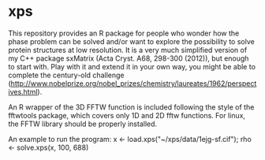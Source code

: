 # xps
This repository provides an R package for people who wonder how the phase problem can be solved and/or want to explore the possibility to solve protein structures at low resolution. It is a very much simplified version of my C++ package sxMatrix (Acta Cryst. A68, 298-300 (2012)), but enough to start with. Play with it and extend it in your own way, you might be able to complete the century-old challenge (http://www.nobelprize.org/nobel_prizes/chemistry/laureates/1962/perspectives.html).

An R wrapper of the 3D FFTW function is included following the style of the fftwtools package, which covers only 1D and 2D fftw functions. For linux, the FFTW library should be properly installed.

An example to run the program:
  x <- load.xps("~/xps/data/1ejg-sf.cif"); 
  rho <- solve.xps(x, 100, 688)
  
